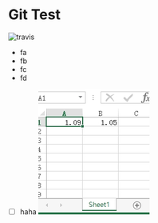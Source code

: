 # Git Test

![travis](https://travis-ci.org/caticat/test.svg?branch=master)

- fa
- fb
- fc
- fd
- [ ] haha
![aaa](./201826-142630.jpg)
